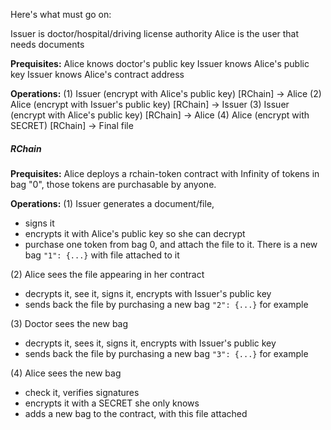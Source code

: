 Here's what must go on:

Issuer is doctor/hospital/driving license authority
Alice is the user that needs documents

**Prequisites:**
Alice knows doctor's public key
Issuer knows Alice's public key
Issuer knows Alice's contract address

**Operations:**
(1) Issuer (encrypt with Alice's public key) [RChain] -> Alice 
(2) Alice  (encrypt with Issuer's public key) [RChain] -> Issuer
(3) Issuer (encrypt with Alice's public key) [RChain] -> Alice
(4) Alice  (encrypt with SECRET) [RChain] -> Final file


##### RChain

**Prequisites:**
Alice deploys a rchain-token contract with Infinity of tokens in bag "0", those tokens are purchasable by anyone.

**Operations:**
(1) Issuer generates a document/file,
- signs it
- encrypts it with Alice's public key so she can decrypt
- purchase one token from bag 0, and attach the file to it. There is a new bag `"1": {...}` with file attached to it

(2) Alice sees the file appearing in her contract
- decrypts it, see it, signs it, encrypts with Issuer's public key
- sends back the file by purchasing a new bag `"2": {...}` for example

(3) Doctor sees the new bag
- decrypts it, sees it, signs it, encrypts with Issuer's public key
- sends back the file by purchasing a new bag `"3": {...}` for example

(4) Alice sees the new bag
- check it, verifies signatures
- encrypts it with a SECRET she only knows
- adds a new bag to the contract, with this file attached